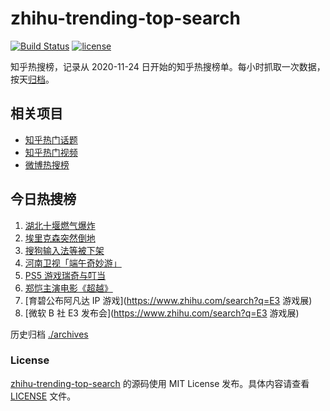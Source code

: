# zhihu-trending-top-search

[![Build Status](https://github.com/justjavac/zhihu-trending-top-search/workflows/ci/badge.svg?branch=main)](https://github.com/justjavac/zhihu-trending-top-search/actions)
[![license](https://img.shields.io/github/license/justjavac/zhihu-trending-top-search)](https://github.com/justjavac/zhihu-trending-top-search/blob/main/LICENSE)

知乎热搜榜，记录从 2020-11-24 日开始的知乎热搜榜单。每小时抓取一次数据，按天[归档](./archives)。

## 相关项目

- [知乎热门话题](https://github.com/justjavac/zhihu-trending-hot-questions)
- [知乎热门视频](https://github.com/justjavac/zhihu-trending-hot-video)
- [微博热搜榜](https://github.com/justjavac/weibo-trending-hot-search)

## 今日热搜榜

<!-- BEGIN -->
<!-- 最后更新时间 Tue Jun 15 2021 07:06:06 GMT+0800 (China Standard Time) -->

1. [湖北十堰燃气爆炸](https://www.zhihu.com/search?q=十堰燃气爆炸)
2. [埃里克森突然倒地](https://www.zhihu.com/search?q=埃里克森)
3. [搜狗输入法等被下架](https://www.zhihu.com/search?q=输入法下架)
4. [河南卫视「端午奇妙游」](https://www.zhihu.com/search?q=端午奇妙游)
5. [PS5 游戏瑞奇与叮当](https://www.zhihu.com/search?q=瑞奇与叮当)
6. [郑恺主演电影《超越》](https://www.zhihu.com/search?q=郑恺)
7. [育碧公布阿凡达 IP 游戏](https://www.zhihu.com/search?q=E3 游戏展)
8. [微软 B 社 E3 发布会](https://www.zhihu.com/search?q=E3 游戏展)

<!-- END -->

历史归档 [./archives](./archives)

### License

[zhihu-trending-top-search](https://github.com/justjavac/zhihu-trending-top-search)
的源码使用 MIT License 发布。具体内容请查看 [LICENSE](./LICENSE) 文件。
